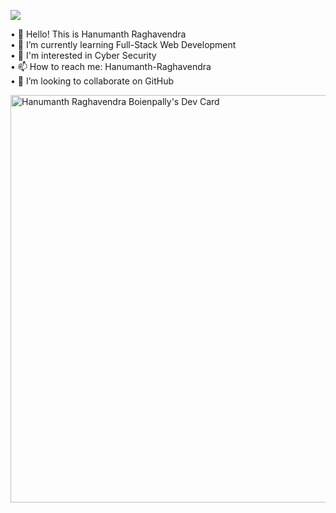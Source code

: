 ![](https://komarev.com/ghpvc/?username=Hanumanth-Raghavendra)

• 👋 Hello! This is Hanumanth Raghavendra  
• 🌱 I’m currently learning Full-Stack Web Development  
• 🐉 I'm interested in Cyber Security  
• 📫 How to reach me: Hanumanth-Raghavendra  
• 👯 I’m looking to collaborate on GitHub

<a href="https://app.daily.dev/hackingpanda"><img src="https://api.daily.dev/devcards/v2/KHBiB6FcqsJ3LEFAUeAZE.png?type=wide&r=sor" width="652" alt="Hanumanth Raghavendra Boienpally's Dev Card"/></a>

<!--
**Hanumanth-Raghavendra/Hanumanth-Raghavendra** is a ✨ _special_ ✨ repository because its `README.md` (this file) appears on your GitHub profile.

Here are some ideas to get you started:

- 🔭 I’m currently working on ...
- 👯 I’m looking to collaborate on ...
- 🤔 I’m looking for help with ...
- 💬 Ask me about ...
- 📫 How to reach me: ...
- 😄 Pronouns: ...
- ⚡ Fun fact: ...
-->
